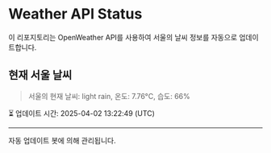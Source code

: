 
# Weather API Status

이 리포지토리는 OpenWeather API를 사용하여 서울의 날씨 정보를 자동으로 업데이트합니다.

## 현재 서울 날씨
> 서울의 현재 날씨: light rain, 온도: 7.76°C, 습도: 66%

⏳ 업데이트 시간: 2025-04-02 13:22:49 (UTC)

---
자동 업데이트 봇에 의해 관리됩니다.
